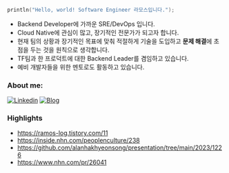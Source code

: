 ```kotlin
println("Hello, world! Software Engineer 라모스입니다.");
```

- Backend Developer에 가까운 SRE/DevOps 입니다.
- Cloud Native에 관심이 많고, 장기적인 전문가가 되고자 합니다.
- 현재 팀의 상황과 장기적인 목표에 맞춰 적절하게 기술을 도입하고 **문제 해결**에 초점을 두는 것을 원칙으로 생각합니다.
- TF팀과 한 프로덕트에 대한 Backend Leader를 겸임하고 있습니다.
- 예비 개발자들을 위한 멘토로도 활동하고 있습니다.

### About me:
[![Linkedin](https://img.shields.io/badge/Linkedin-000000?style=flat-square&logo=Linkedin&logoColor=white)](https://www.linkedin.com/in/hakhyeon-song-ramos)
[![Blog](https://img.shields.io/badge/Blog-000000?style=flat-square&logo=Tistory&logoColor=white)](https://ramos-log.tistory.com/)

### Highlights
- https://ramos-log.tistory.com/11
- https://inside.nhn.com/peoplenculture/238
- https://github.com/alanhakhyeonsong/presentation/tree/main/2023/1226
- https://www.nhn.com/pr/26041
